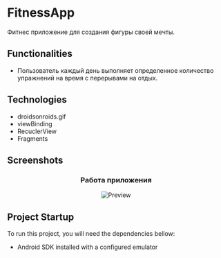 # FitnessApp
Фитнес приложение для создания фигуры своей мечты.

## Functionalities
- Пользователь каждый день выполняет определенное количество упражнений на время с перерывами на отдых.



## Technologies
- droidsonroids.gif
- viewBinding
- RecuclerView
- Fragments

## Screenshots 
<h3 align="center"><strong>Работа приложения</strong></h3>
<p align="center">
  <img src="![mygif](https://i.ibb.co/BLXwrx5/fitness-gif.gif)" alt="Preview"/>
</p>



## Project Startup

To run this project, you will need the dependencies bellow:

- Android SDK installed with a configured emulator

